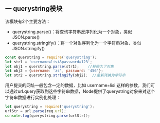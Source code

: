 ## 一 querystring模块

该模块有2个主要方法：
- querystring.parse()：将查询字符串反序列化为一个对象，类似JSON.parse()
- querystring.stringify()：将一个对象序列化为一个字符串对象，类似JSON.stringify()

```JavaScript
const querstring = require('querystring');
let str1 = 'username=lisi&password=123';
let obj1 = querstring.parse(str1);    //转换为了对象
let obj2 = {username: 'zs', password: '456'};
let str2 = querstring.stringify(obj2);  //重新转换为字符串
```

用户提交的网址一般包含一定的数据，比如 username=lisi 这样的参数，我们可以通过url.query获取到这些字符串数据，Node提供了querystring对象来对这个字符串数据进行实例化处理：
```JavaScript
let querystring = require('querystring');
urlStr = url.parse(req.url);
console.log(querystring.parse(urlStr));
```